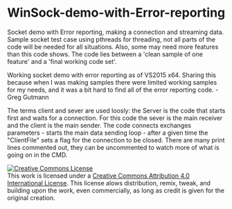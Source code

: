 # WinSock-demo-with-Error-reporting
Socket demo with Error reporting, making a connection and streaming data. 
Sample socket test case using pthreads for threading, not all parts of the code will be needed for all situations. Also, some may need more features than this code shows. The code lies between a 'clean sample of one feature' and a 'final working code set'.

Working socket demo with error reporting as of VS2015 x64. Sharing this because when I was making samples there
were limited working samples for my needs, and it was a bit hard to find all of the error reporting code.
-Greg Gutmann

The terms client and sever are used loosly: the Server is the code that starts first and waits for a connection. 
For this code the sever is the main receiver and the client is the main sender.
The code connects exchanges parameters - starts the main data sending loop - after a given time the "ClientFile"
sets a flag for the connection to be closed. 
There are many print lines commented out, they can be uncommented to watch more of what is going on in the CMD.

<a rel="license" href="http://creativecommons.org/licenses/by/4.0/"><img alt="Creative Commons License" style="border-width:0" src="https://i.creativecommons.org/l/by/4.0/88x31.png" /></a><br />This work is licensed under a <a rel="license" href="http://creativecommons.org/licenses/by/4.0/">Creative Commons Attribution 4.0 International License</a>.
This license alows distribution, remix, tweak, and building upon the work, even commercially, as long as credit is given for the original creation. 
